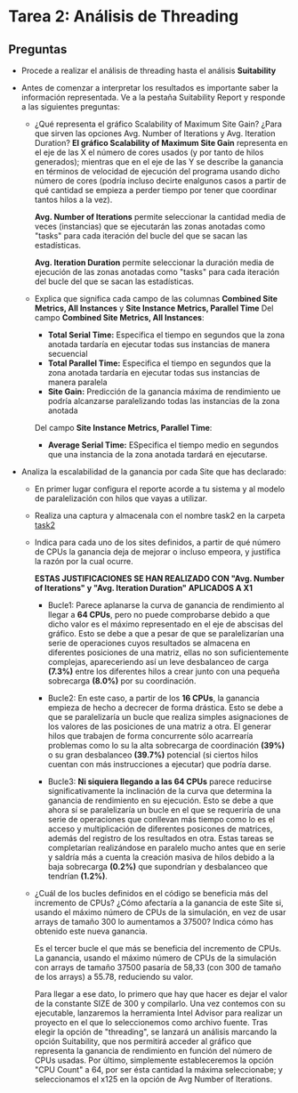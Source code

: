 # Tarea 2: Análisis de Threading
## Preguntas

* Procede a realizar el análisis de threading hasta el análisis **Suitability**

* Antes de comenzar a interpretar los resultados es importante saber la información representada. Ve a la pestaña Suitability Report y responde a las siguientes preguntas:
    * ¿Qué representa el gráfico Scalability of Maximum Site Gain? ¿Para que sirven las opciones Avg. Number of Iterations y Avg. Iteration Duration?
        **El gráfico Scalability of Maximum Site Gain** representa en el eje de las X el número de cores usados (y por tanto de hilos generados); mientras que en el eje de las Y se describe la ganancia en términos de velocidad de ejecución del programa usando dicho número de cores (podría incluso decirte enalgunos casos a partir de qué cantidad se empieza a perder tiempo por tener que coordinar tantos hilos a la vez).

        **Avg. Number of Iterations** permite seleccionar la cantidad media de veces (instancias) que se ejecutarán las zonas anotadas como "tasks" para cada iteración del bucle del que se sacan las estadísticas.

        **Avg. Iteration Duration** permite seleccionar la duración media de ejecución de las zonas anotadas como "tasks" para cada iteración del bucle del que se sacan las estadísticas.



    * Explica que significa cada campo de las columnas **Combined Site Metrics, All Instances** y **Site Instance Metrics, Parallel Time**
        Del campo **Combined Site Metrics, All Instances**:
        - **Total Serial Time:** Especifica el tiempo en segundos que la zona anotada tardaría en ejecutar todas sus instancias de manera secuencial
        - **Total Parallel Time:** Especifica el tiempo en segundos que la zona anotada tardaría en ejecutar todas sus instancias de manera paralela
        - **Site Gain:** Predicción de la ganancia máxima de rendimiento ue podría alcanzarse paralelizando todas las instancias de la zona anotada

        Del campo **Site Instance Metrics, Parallel Time**:
        - **Average Serial Time:** ESpecifica el tiempo medio en segundos que una instancia de la zona anotada tardará en ejecutarse.

* Analiza la escalabilidad de la ganancia por cada Site que has declarado:
    * En primer lugar configura el reporte acorde a tu sistema y al modelo de paralelización con hilos que vayas a utilizar.
    * Realiza una captura y almacenala con el nombre task2 en la carpeta [task2](/results/task2)
    * Indica para cada uno de los sites definidos, a partir de qué número de CPUs la ganancia deja de mejorar o incluso empeora, y justifica la razón por la cual ocurre.

        **ESTAS JUSTIFICACIONES SE HAN REALIZADO CON "Avg. Number of Iterations" y "Avg. Iteration Duration" APLICADOS A X1**

        - Bucle1: Parece aplanarse la curva de ganancia de rendimiento al llegar a **64 CPUs**, pero no puede comprobarse debido a que dicho valor es el máximo representado en el eje de abscisas del gráfico. 
        Esto se debe a que a pesar de que se paralelizarían una serie de operaciones cuyos resultados se almacena en diferentes posiciones de una matriz, ellas no son suficientemente complejas, apareceriendo así un leve desbalanceo de carga **(7.3%)** entre los diferentes hilos a crear junto con una pequeña sobrecarga **(8.0%)** por su coordinación.

        - Bucle2: En este caso, a partir de los **16 CPUs**, la ganancia empieza de hecho a decrecer de forma drástica. 
        Esto se debe a que se paralelizaría un bucle que realiza simples asignaciones de los valores de las posiciones de una matriz a otra. El generar hilos que trabajen de forma concurrente sólo acarrearía problemas como lo su la alta sobrecarga de coordinación **(39%)** o su gran desbalanceo **(39.7%)** potencial (si ciertos hilos cuentan con más instrucciones a ejecutar) que podría darse.
        
        - Bucle3: **Ni siquiera llegando a las 64 CPUs** parece reducirse significativamente la inclinación de la curva que determina la ganancia de rendimiento en su ejecución.
        Esto se debe a que ahora sí se paralelizaría un bucle en el que se requeriría de una serie de operaciones que conllevan más tiempo como lo es el acceso y multiplicación de diferentes posicones de matrices, además del registro de los resultados en otra. Estas tareas se completarían realizándose en paralelo mucho antes que en serie y saldría más a cuenta la creación masiva de hilos debido a la baja sobrecarga **(0.2%)** que supondrían y desbalanceo que tendrían **(1.2%)**.
        
       

    * ¿Cuál de los bucles definidos en el código se beneficia más del incremento de CPUs? ¿Cómo afectaría a la ganancia de este Site si, usando el máximo número de CPUs de la simulación, en vez de usar arrays de tamaño 300 lo aumentamos a 37500? Indica cómo has obtenido este nueva ganancia.

        Es el tercer bucle el que más se beneficia del incremento de CPUs. La ganancia, usando el máximo número de CPUs de la simulación con arrays de tamaño 37500 pasaría de 58,33 (con 300 de tamaño de los arrays) a 55.78, reduciendo su valor.

        Para llegar a ese dato, lo primero que hay que hacer es dejar el valor de la constante SIZE de 300 y compilarlo. Una vez contemos con su ejecutable, lanzaremos la herramienta Intel Advisor para realizar un proyecto en el que lo seleccionemos como archivo fuente. Tras elegir la opción de "threading", se lanzará un análisis marcando la opción Suitability, que nos permitirá acceder al gráfico que representa la ganancia de rendimiento en función del número de CPUs usadas. Por último, simplemente estableceremos la opción "CPU Count" a 64, por ser ésta cantidad la máxima seleccionabe; y seleccionamos el x125 en la opción de Avg Number of Iterations.
